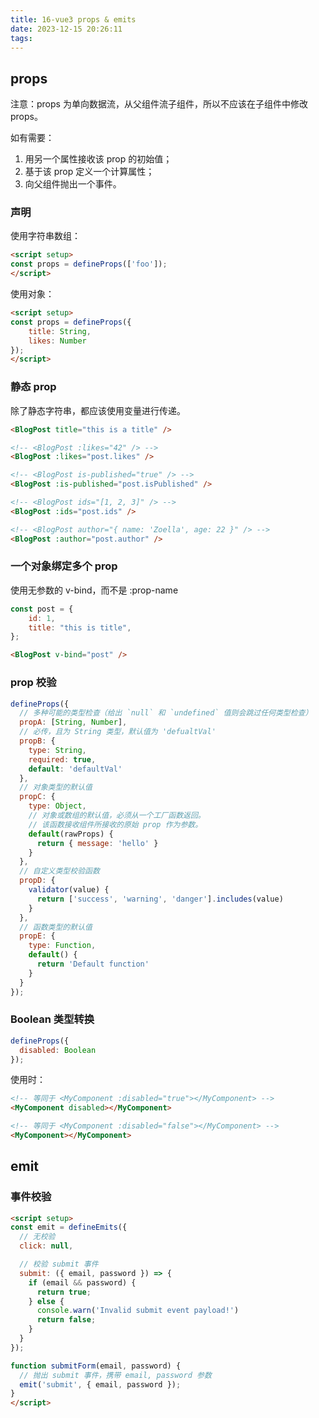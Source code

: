 ```yaml
---
title: 16-vue3 props & emits
date: 2023-12-15 20:26:11
tags:
---
```


## props

注意：props 为单向数据流，从父组件流子组件，所以不应该在子组件中修改 props。

如有需要：

1. 用另一个属性接收该 prop 的初始值；
2. 基于该 prop 定义一个计算属性；
3. 向父组件抛出一个事件。

### 声明

使用字符串数组：

``` html
<script setup>
const props = defineProps(['foo']);
</script>
```

使用对象：

``` html
<script setup>
const props = defineProps({
    title: String,
    likes: Number
});
</script>
```

### 静态 prop

除了静态字符串，都应该使用变量进行传递。

``` html
<BlogPost title="this is a title" />

<!-- <BlogPost :likes="42" /> -->
<BlogPost :likes="post.likes" />

<!-- <BlogPost is-published="true" /> -->
<BlogPost :is-published="post.isPublished" />

<!-- <BlogPost ids="[1, 2, 3]" /> -->
<BlogPost :ids="post.ids" />

<!-- <BlogPost author="{ name: 'Zoella', age: 22 }" /> -->
<BlogPost :author="post.author" />
```

### 一个对象绑定多个 prop

使用无参数的 v-bind，而不是 :prop-name

``` js
const post = {
    id: 1,
    title: "this is title",
};
```

``` html
<BlogPost v-bind="post" />
```

### prop 校验

``` js
defineProps({
  // 多种可能的类型检查（给出 `null` 和 `undefined` 值则会跳过任何类型检查）
  propA: [String, Number],
  // 必传，且为 String 类型，默认值为 'defualtVal'
  propB: {
    type: String,
    required: true,
    default: 'defaultVal'
  },
  // 对象类型的默认值
  propC: {
    type: Object,
    // 对象或数组的默认值，必须从一个工厂函数返回。
    // 该函数接收组件所接收的原始 prop 作为参数。
    default(rawProps) {
      return { message: 'hello' }
    }
  },
  // 自定义类型校验函数
  propD: {
    validator(value) {
      return ['success', 'warning', 'danger'].includes(value)
    }
  },
  // 函数类型的默认值
  propE: {
    type: Function,
    default() {
      return 'Default function'
    }
  }
});
```

### Boolean 类型转换

``` js
defineProps({
  disabled: Boolean
});
```

使用时：

``` html
<!-- 等同于 <MyComponent :disabled="true"></MyComponent> -->
<MyComponent disabled></MyComponent>

<!-- 等同于 <MyComponent :disabled="false"></MyComponent> -->
<MyComponent></MyComponent>
```

## emit

### 事件校验

``` html
<script setup>
const emit = defineEmits({
  // 无校验
  click: null,

  // 校验 submit 事件
  submit: ({ email, password }) => {
    if (email && password) {
      return true;
    } else {
      console.warn('Invalid submit event payload!')
      return false;
    }
  }
});

function submitForm(email, password) {
  // 抛出 submit 事件，携带 email, password 参数
  emit('submit', { email, password });
}
</script>
```
